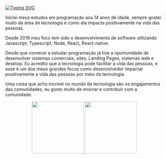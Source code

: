 [![Typing SVG](https://readme-typing-svg.demolab.com?font=Fira+Code&weight=700&size=24&pause=1000&color=7A28CB&center=true&multiline=true&repeat=false&width=500&height=70&lines=Ol%C3%A1!+Sou+Cleyton+Furtado+;Desenvolvedor+Full-Stack+%F0%9F%9A%80)](https://git.io/typing-svg)

<p>Iniciei meus estudos em programação aos 14 anos de idade, sempre gostei muito da área de tecnologia e como ela impacta positivamente na vida das pessoas.</p>

<p>Desde 2019 meu foco tem sido o desenvolvimento de software utilizando Javascript, Typescript, Node, React, React-native.</p> 

<p>Desde que comecei a estudar programação já tive a oportunidade de desenvolver sistemas comerciais, sites, Landing Pages, sistemas web e desktop. Eu acredito que a tecnologia pode facilitar a vida das pessoas, e esse é um dos meus grandes focos como desenvolvedor impactar positivamente a vida das pessoas por meio da tecnologia.</p>

<p>Uma coisa que acho incrível no mundo da tecnologia são os engajamentos das comunidades, eu gosto muito de ensinar e contribuir com a comunidade.</p>



<div align="center">
  <a href="https://github.com/cleytonRR">
  <img height="165em" src="https://github-readme-stats.vercel.app/api?username=cleytonRR&show_icons=true&theme=cobalt&include_all_commits=true&count_private=true"/>
  <img height="165em" src="https://github-readme-stats.vercel.app/api/top-langs/?username=cleytonRR&layout=compact&langs_count=7&theme=cobalt"/>
</div>